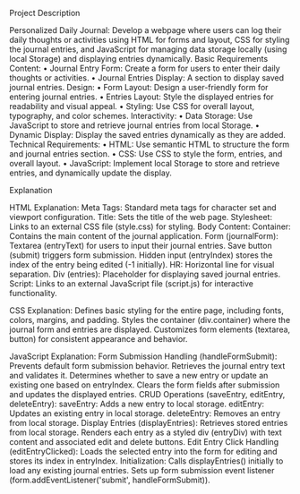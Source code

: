 Project Description

Personalized Daily Journal:
Develop a webpage where users can log their daily thoughts or activities using HTML for forms and layout, CSS for styling the journal entries, and JavaScript for managing data storage locally (using local Storage) and displaying entries dynamically.
Basic Requirements
Content:
• Journal Entry Form: Create a form for users to enter their daily thoughts or activities.
• Journal Entries Display: A section to display saved journal entries. Design:
• Form Layout: Design a user-friendly form for entering journal entries. • Entries Layout: Style the displayed entries for readability and visual appeal. • Styling: Use CSS for overall layout, typography, and color schemes.
Interactivity:
• Data Storage: Use JavaScript to store and retrieve journal entries from local Storage.
• Dynamic Display: Display the saved entries dynamically as they are added. Technical Requirements:
• HTML: Use semantic HTML to structure the form and journal entries section. • CSS: Use CSS to style the form, entries, and overall layout.
• JavaScript: Implement local Storage to store and retrieve entries, and dynamically update the display.

Explanation

HTML Explanation:
Meta Tags: Standard meta tags for character set and viewport configuration.
Title: Sets the title of the web page.
Stylesheet: Links to an external CSS file (style.css) for styling.
Body Content:
Container: Contains the main content of the journal application.
Form (journalForm):
Textarea (entryText) for users to input their journal entries.
Save button (submit) triggers form submission.
Hidden input (entryIndex) stores the index of the entry being edited (-1 initially).
HR: Horizontal line for visual separation.
Div (entries): Placeholder for displaying saved journal entries.
Script: Links to an external JavaScript file (script.js) for interactive functionality.

CSS Explanation:
Defines basic styling for the entire page, including fonts, colors, margins, and padding.
Styles the container (div.container) where the journal form and entries are displayed.
Customizes form elements (textarea, button) for consistent appearance and behavior.

JavaScript Explanation:
Form Submission Handling (handleFormSubmit):
Prevents default form submission behavior.
Retrieves the journal entry text and validates it.
Determines whether to save a new entry or update an existing one based on entryIndex.
Clears the form fields after submission and updates the displayed entries.
CRUD Operations (saveEntry, editEntry, deleteEntry):
saveEntry: Adds a new entry to local storage.
editEntry: Updates an existing entry in local storage.
deleteEntry: Removes an entry from local storage.
Display Entries (displayEntries):
Retrieves stored entries from local storage.
Renders each entry as a styled div (entryDiv) with text content and associated edit and delete buttons.
Edit Entry Click Handling (editEntryClicked):
Loads the selected entry into the form for editing and stores its index in entryIndex.
Initialization:
Calls displayEntries() initially to load any existing journal entries.
Sets up form submission event listener (form.addEventListener('submit', handleFormSubmit)).
